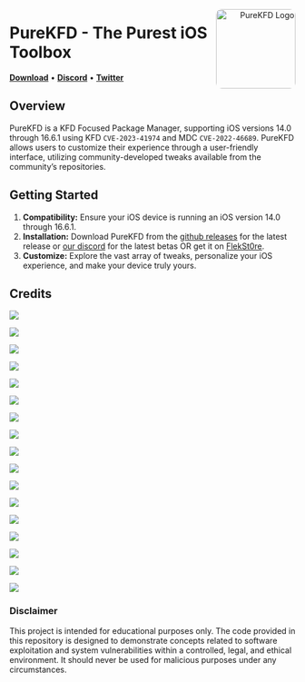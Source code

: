 <p align="right">
  <img align="right" height="140" src="https://github.com/PureKFD/PureKFD/blob/main/Icon.png?raw=true" alt="PureKFD Logo" style="float: right; border-radius: 10px;"/>
</p>

<h1 align="left">PureKFD - The Purest iOS Toolbox</h1>

<p align="left">
  <strong><a href="https://github.com/PureKFD/PureKFD/releases/latest">Download</a></strong>
  •
  <strong><a href="https://discord.gg/purebox-1140456506119176224">Discord</a></strong>
  •
  <strong><a href="https://twitter.com/Lrdsnow101">Twitter</a></strong>
</p>

## Overview

PureKFD is a KFD Focused Package Manager, supporting iOS versions 14.0 through 16.6.1 using KFD `CVE-2023-41974` and MDC `CVE-2022-46689`. PureKFD allows users to customize their experience through a user-friendly interface, utilizing community-developed tweaks available from the community’s repositories.

## Getting Started

1. **Compatibility:** Ensure your iOS device is running an iOS version 14.0 through 16.6.1.
2. **Installation:** Download PureKFD from the [github releases](https://github.com/PureKFD/PureKFD/releases/latest) for the latest release or [our discord](https://discord.gg/Mve4nWJMrz) for the latest betas OR get it on [FlekSt0re](https://flekstore.com/PureKFD).
3. **Customize:** Explore the vast array of tweaks, personalize your iOS experience, and make your device truly yours.

## Credits

<a href="https://github.com/Lrdsnow"><img src="https://img.shields.io/static/v1?style=social&message=Main Developer&logo=github&logoColor=000000&label=Lrdsnow" /></a>

<a href="https://github.com/asdfugil"><img src="https://img.shields.io/static/v1?style=social&message=Developer&logo=github&logoColor=000000&label=Nick Chan" /></a>

<a href="https://github.com/leminlimez"><img src="https://img.shields.io/static/v1?style=social&message=Springboard Color Manager&color=768CFF&logo=github&logoColor=000000&label=leminlimez" /></a>

<a href="https://icons8.com"><img src="https://img.shields.io/static/v1?style=social&message=Plumpy Icons&logo=icons8&logoColor=1FB141&label=icons8" /></a>

<a href="https://github.com/emmikat"><img src="https://img.shields.io/static/v1?style=social&message=M1/M2 Fixes&logo=github&logoColor=000000&label=emmikat" /></a>

<a href="https://github.com/dhinakg"><img src="https://img.shields.io/static/v1?style=social&message=M1/M2 Fixes&logo=github&logoColor=000000&label=dhinakg" /></a>

<a href="https://github.com/lilmayofuksu"><img src="https://img.shields.io/static/v1?style=social&message=M1/M2 Fixes&logo=github&logoColor=000000&label=lilmayofuksu" /></a>

<a href="https://github.com/noxwell"><img src="https://img.shields.io/static/v1?style=social&message=M1/M2 Fixes&logo=github&logoColor=000000&label=noxwell" /></a>

<a href="https://discord.com/users/455513497288310785"><img src="https://img.shields.io/static/v1?style=social&message=Icon/Tweak Creator/Translator&logo=discord&logoColor=454FBF&label=dor4a" /></a>

<a href="https://discord.com/users/424899221267939328"><img src="https://img.shields.io/static/v1?style=social&message=Icon/Tweak Creator&logo=discord&logoColor=454FBF&label=hackzy" /></a>

<a href="https://discord.com/users/669665537051197491"><img src="https://img.shields.io/static/v1?style=social&message=Icon/Tweak Creator&logo=discord&logoColor=454FBF&label=dreelpoop_er" /></a>

<a href="https://github.com/olivertzeng"><img src="https://img.shields.io/static/v1?style=social&message=Translator&logo=github&logoColor=000000&label=Oliver Tzeng" /></a>

<a href="https://discord.com/users/1070904865657729035"><img src="https://img.shields.io/static/v1?style=social&message=Icon Creator&logo=discord&logoColor=454FBF&label=lunginspector" /></a>

<a href="https://discord.com/users/717985587235258388"><img src="https://img.shields.io/static/v1?style=social&message=Icon Creator&logo=discord&logoColor=454FBF&label=k3wl.4id" /></a>

<a href="https://discord.com/users/995151326264705074"><img src="https://img.shields.io/static/v1?style=social&message=Icon Creator&logo=discord&logoColor=454FBF&label=_severalpeople_" /></a>

<a href="https://discord.com/users/822833988997218314"><img src="https://img.shields.io/static/v1?style=social&message=Icon Creator&logo=discord&logoColor=454FBF&label=mildpeppercat" /></a>

<a href="https://discord.com/users/672886506859266051"><img src="https://img.shields.io/static/v1?style=social&message=Icon Creator&logo=discord&logoColor=454FBF&label=modmenus" /></a>

### Disclaimer
This project is intended for educational purposes only. The code provided in this repository is designed to demonstrate concepts related to software exploitation and system vulnerabilities within a controlled, legal, and ethical environment. It should never be used for malicious purposes under any circumstances.
